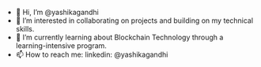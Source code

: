 - 👋 Hi, I’m @yashikagandhi 
- 👀 I’m interested in collaborating on projects and building on my technical skills.
- 🌱 I’m currently learning about Blockchain Technology through a learning-intensive program.
- 📫 How to reach me: linkedin: @yashikagandhi

<!---
yashikagandhi/yashikagandhi is a ✨ special ✨ repository because its `README.md` (this file) appears on your GitHub profile.
You can click the Preview link to take a look at your changes.
--->
